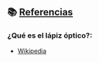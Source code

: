 ## 📚 [Referencias](README.md)

### ¿Qué es el lápiz óptico?:
- [Wikipedia](https://es.wikipedia.org/wiki/L%C3%A1piz_%C3%B3ptico)


